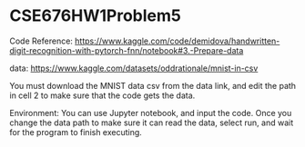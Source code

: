 # CSE676HW1Problem5

Code Reference: https://www.kaggle.com/code/demidova/handwritten-digit-recognition-with-pytorch-fnn/notebook#3.-Prepare-data

data: https://www.kaggle.com/datasets/oddrationale/mnist-in-csv

You must download the MNIST data csv from the data link, and edit the path in cell 2 to make sure that the code gets the data. 

Environment: You can use Jupyter notebook, and input the code. Once you change the data path to make sure it can read the data, select run, and wait for the program to finish executing. 
